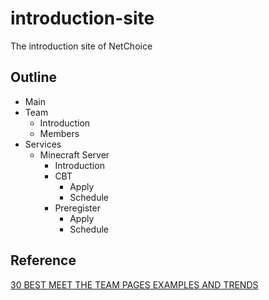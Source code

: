 # introduction-site
The introduction site of NetChoice

## Outline
- Main
- Team
    - Introduction
    - Members
- Services
    - Minecraft Server
        - Introduction
        - CBT
            - Apply
            - Schedule
        - Preregister
            - Apply
            - Schedule
            
## Reference

[30 BEST MEET THE TEAM PAGES EXAMPLES AND TRENDS](https://amasty.com/blog/30-best-meet-the-team-pages-examples-and-trends/)
